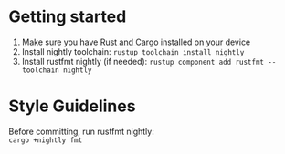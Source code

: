 # Getting started
1. Make sure you have [Rust and Cargo](https://www.rust-lang.org/learn/get-started) installed on your device
2. Install nightly toolchain: `rustup toolchain install nightly`
3. Install rustfmt nightly (if needed): `rustup component add rustfmt --toolchain nightly`

# Style Guidelines
Before committing, run rustfmt nightly:  
`cargo +nightly fmt`
